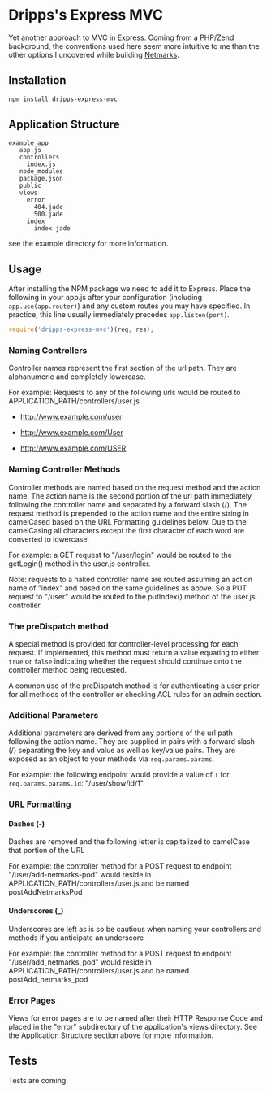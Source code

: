 # Dripps's Express MVC

Yet another approach to MVC in Express.  Coming from a PHP/Zend background, the conventions used here seem more intuitive to me than the other options I uncovered while building [Netmarks](http://www.mynetmarks.com "Netmarks").

## Installation

``` bash
npm install dripps-express-mvc
```

## Application Structure

```
example_app
   app.js
   controllers
     index.js
   node_modules
   package.json
   public
   views
     error
       404.jade
       500.jade
     index
       index.jade
 ```

see the example directory for more information.

## Usage

After installing the NPM package we need to add it to Express.  Place the following in your app.js after your configuration (including ```app.use(app.router)```) and any custom routes you may have specified.  In practice, this line usually immediately precedes ```app.listen(port)```.

``` javascript
require('dripps-express-mvc')(req, res);
```

### Naming Controllers
Controller names represent the first section of the url path.  They are alphanumeric and completely lowercase.

For example: Requests to any of the following urls would be routed to APPLICATION_PATH/controllers/user.js

*    http://www.example.com/user

*    http://www.example.com/User

*    http://www.example.com/USER

### Naming Controller Methods
Controller methods are named based on the request method and the action name.  The action name is the second portion of the url path immediately following the controller name and separated by a forward slash (/).  The request method is prepended to the action name and the entire string in camelCased based on the URL Formatting guidelines below.  Due to the camelCasing all characters except the first character of each word are converted to lowercase.

For example: a GET request to "/user/login" would be routed to the getLogin() method in the user.js controller.

Note: requests to a naked controller name are routed assuming an action name of "index" and based on the same guidelines as above.  So a PUT request to "/user" would be routed to the putIndex() method of the user.js controller.

### The preDispatch method
A special method is provided for controller-level processing for each request.  If implemented, this method must return a value equating to either ```true``` or ```false``` indicating whether the request should continue onto the controller method being requested.

A common use of the preDispatch method is for authenticating a user prior for all methods of the controller or checking ACL rules for an admin section.

### Additional Parameters
Additional parameters are derived from any portions of the url path following the action name.  They are supplied in pairs with a forward slash (/) separating the key and value as well as key/value pairs.  They are exposed as an object to your methods via ```req.params.params```.

For example: the following endpoint would provide a value of ```1``` for ```req.params.params.id```: "/user/show/id/1"

### URL Formatting

#### Dashes (-)
Dashes are removed and the following letter is capitalized to camelCase that portion of the URL

For example: the controller method for a POST request to endpoint "/user/add-netmarks-pod" would reside in APPLICATION_PATH/controllers/user.js and be named postAddNetmarksPod

#### Underscores (_)
Underscores are left as is so be cautious when naming your controllers and methods if you anticipate an underscore

For example: the controller method for a POST request to endpoint "/user/add_netmarks_pod" would reside in APPLICATION_PATH/controllers/user.js and be named postAdd_netmarks_pod

### Error Pages

Views for error pages are to be named after their HTTP Response Code and placed in the "error" subdirectory of the application's views directory.  See the Application Structure section above for more information.

## Tests

Tests are coming.
